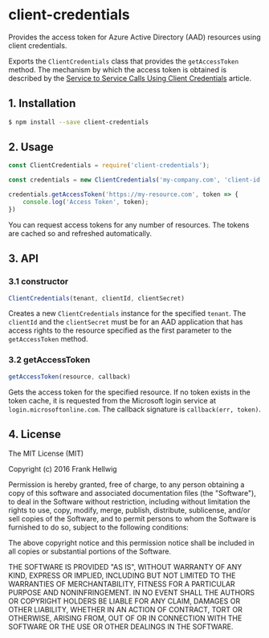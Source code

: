 # client-credentials

Provides the access token for Azure Active Directory (AAD) resources using client credentials.

Exports the `ClientCredentials` class that provides the `getAccessToken` method. The mechanism by which the access token is obtained is described by the [Service to Service Calls Using Client Credentials](https://msdn.microsoft.com/en-us/library/azure/dn645543.aspx) article.

## 1. Installation

```bash
$ npm install --save client-credentials
```

## 2. Usage

```javascript
const ClientCredentials = require('client-credentials');

const credentials = new ClientCredentials('my-company.com', 'client-id', 'client-secret');

credentials.getAccessToken('https://my-resource.com', token => {
	console.log('Access Token', token);
})
```

You can request access tokens for any number of resources. The tokens are cached so and refreshed automatically.

## 3. API

### 3.1 constructor

```javascript
ClientCredentials(tenant, clientId, clientSecret)
```

Creates a new `ClientCredentials` instance for the specified `tenant`. The `clientId` and the `clientSecret` must be for an AAD application that has access rights to the resource specified as the first parameter to the `getAccessToken` method.

### 3.2 getAccessToken

```javascript
getAccessToken(resource, callback)
```

Gets the access token for the specified resource. If no token exists in the token cache, it is requested from the Microsoft login service at `login.microsoftonline.com`. The callback signature is `callback(err, token)`.

## 4. License

The MIT License (MIT)

Copyright (c) 2016 Frank Hellwig

Permission is hereby granted, free of charge, to any person obtaining a copy
of this software and associated documentation files (the "Software"), to deal
in the Software without restriction, including without limitation the rights
to use, copy, modify, merge, publish, distribute, sublicense, and/or sell
copies of the Software, and to permit persons to whom the Software is
furnished to do so, subject to the following conditions:

The above copyright notice and this permission notice shall be included in all
copies or substantial portions of the Software.

THE SOFTWARE IS PROVIDED "AS IS", WITHOUT WARRANTY OF ANY KIND, EXPRESS OR
IMPLIED, INCLUDING BUT NOT LIMITED TO THE WARRANTIES OF MERCHANTABILITY,
FITNESS FOR A PARTICULAR PURPOSE AND NONINFRINGEMENT. IN NO EVENT SHALL THE
AUTHORS OR COPYRIGHT HOLDERS BE LIABLE FOR ANY CLAIM, DAMAGES OR OTHER
LIABILITY, WHETHER IN AN ACTION OF CONTRACT, TORT OR OTHERWISE, ARISING FROM,
OUT OF OR IN CONNECTION WITH THE SOFTWARE OR THE USE OR OTHER DEALINGS IN THE
SOFTWARE.